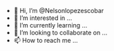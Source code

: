 - 👋 Hi, I’m @Nelsonlopezescobar
- 👀 I’m interested in ...
- 🌱 I’m currently learning ...
- 💞️ I’m looking to collaborate on ...
- 📫 How to reach me ...

<!---
Nelsonlopezescobar/Nelsonlopezescobar is a ✨ special ✨ repository because its `README.md` (this file) appears on your GitHub profile.
You can click the Preview link to take a look at your changes.
--->
